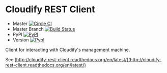 Cloudify REST Client
====================

* Master [![Circle CI](https://circleci.com/gh/cloudify-cosmo/cloudify-rest-client/tree/master.svg?style=shield)](https://circleci.com/gh/cloudify-cosmo/cloudify-rest-client/tree/master)
* Master Branch [![Build Status](https://travis-ci.org/cloudify-cosmo/cloudify-rest-client.svg?branch=master)](https://travis-ci.org/cloudify-cosmo/cloudify-rest-client)
* PyPI [![PyPI](http://img.shields.io/pypi/dm/cloudify-rest-client.svg)](http://img.shields.io/pypi/dm/cloudify-rest-client.svg)
* Version [![PypI](http://img.shields.io/pypi/v/cloudify-rest-client.svg)](http://img.shields.io/pypi/v/cloudify-rest-client.svg)


Client for interacting with Cloudify's management machine.

See [http://cloudify-rest-client.readthedocs.org/en/latest/](http://cloudify-rest-client.readthedocs.org/en/latest/)
